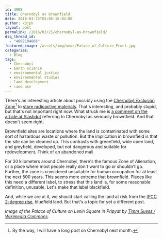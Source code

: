 ```yaml
---
id: 3908
title: Chernobyl as Brownfield
date: 2016-03-25T08:06:18-04:00
author: k3jph
layout: post
permalink: /2016/03/25/chernobyl-as-brownfield/
dsq_thread_id:
  - "4692184666"
featured_image: /assets/img/news/Palace_of_Culture_Front.jpg
categories:
  - Blog
tags:
  - Chernobyl
  - Earth science
  - environmental justice
  - environmental studies
  - land development
  - land use
---
```

There's an interesting article about possibly using the [Chernobyl Exclusion Zone](https://en.wikipedia.org/wiki/Chernobyl_Exclusion_Zone)[^nextmonth] to [store radioactive materials](http://www.japantimes.co.jp/news/2016/03/24/world/area-around-chernobyl-plant-become-nuclear-dump/#.VvUlD5YrKsz).  That's interesting, and probably stupid, but that's not important right now.  What struck me is [a comment on the article at Slashdot](https://news.slashdot.org/comments.pl?sid=8915697&cid=51774941) referring to Chernobyl as seriously brownfield.  And that doesn't seem right.

Brownfield sites are locations where the land is contaminated with some sort of hazardous waste or pollution.  But the implication in brownfield is that the site can be cleaned up.  This contrasts with greenfield, wide open land, and greyfield, developed, but not dangerous and suitable for redevelopment.  Think of an abandoned mall.

For 30 kilometers around Chernobyl, there's the famous Zone of Alienation, or a place where most people really don't want to go or shouldn't go.  Further, the zone is considered unsuitable for human occupation for at least the next 500 years.  This seems more extreme that brownfield.  Places like this need a different label, to stress that this land is, for some reasonable definition, unusable.  Let's make that label blackfield.

And, while we are at it, we should start calling the land at risk from the [IPCC 2-degree rise](http://www.wri.org/ipcc-infographics), bluefield land.  But that's a topic for yet a different post.

[^nextmonth]: By the way, I will have a long post on Chernobyl next month.

_Image of the Palace of Culture on Lenin Square in Pripyat by [Timm Suess / Wikimedia Commons](https://commons.wikimedia.org/wiki/File:Palace_of_Culture_Front.jpg)._
